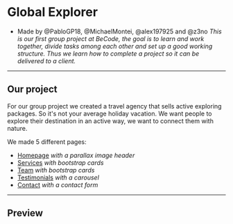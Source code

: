 # Global Explorer
- Made by @PabloGP18, @MichaelMontei, @alex197925 and @z3no
*This is our first group project at BeCode, the goal is to learn and work together, divide tasks among each other and set up a good working structure. Thus we learn how to complete a project so it can be delivered to a client.*

---

## Our project
For our group project we created a travel agency that sells active exploring packages.
So it's not your average holiday vacation. We want people to explore their destination in an active way, we want to connect them with nature.

We made 5 different pages:

- [Homepage]() *with a parallax image header*
- [Services]() *with bootstrap cards*
- [Team]() *with bootstrap cards*
- [Testimonials]() *with a carousel*
- [Contact]() *with a contact form*


---

## Preview
